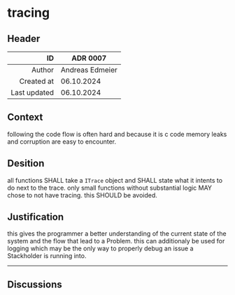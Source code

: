 # tracing
## Header
| ID           | ADR 0007 |
| -----------: | ---- |
| Author       | Andreas Edmeier |
| Created at   | 06.10.2024 |
| Last updated | 06.10.2024 |

## Context
<!-- What is the issue that we're seeing that is motivating this decision or change? -->
following the code flow is often hard and because it is c code memory leaks and corruption are easy to encounter.

## Desition
<!-- a bland statement of the desition done using the [RFC 2119](https://datatracker.ietf.org/doc/html/rfc2119) standardiced vocabular. the ruling SHALL be stated in an assertive voice. -->
all functions SHALL take a `ITrace` object and SHALL state what it intents to do next to the trace. only small functions without substantial logic MAY chose to not have tracing. this SHOULD be avoided.

## Justification
<!-- a sound reasoning why this desition is taken and not another one. Any revision of the ADR MUST take the justification into seriouce consideration. -->
this gives the programmer a better understanding of the current state of the system and the flow that lead to a Problem. this can additionaly be used for logging which may be the only way to properly debug an issue a Stackholder is running into.

<!-- TEMPLATE
## See Also
 - [ADR 0000](adr_0000.md) reason why this is relaited
-->

-----
## Discussions
<!-- TEMPLATE
### Toppic
NAME
> COMMENT
-->

